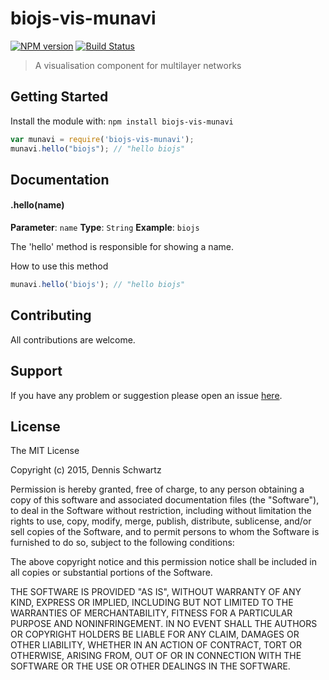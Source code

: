# biojs-vis-munavi

[![NPM version](http://img.shields.io/npm/v/biojs-vis-munavi.svg)](https://www.npmjs.org/package/biojs-vis-munavi) 
[![Build Status](https://secure.travis-ci.org/DennisSchwartz/biojs-vis-munavi.png?branch=master)](http://travis-ci.org/DennisSchwartz/biojs-vis-munavi) 

> A visualisation component for multilayer networks

## Getting Started
Install the module with: `npm install biojs-vis-munavi`

```javascript
var munavi = require('biojs-vis-munavi');
munavi.hello("biojs"); // "hello biojs"
```

## Documentation

#### .hello(name)

**Parameter**: `name`
**Type**: `String`
**Example**: `biojs`

The 'hello' method is responsible for showing a name.

How to use this method

```javascript
munavi.hello('biojs'); // "hello biojs"
```

## Contributing

All contributions are welcome.

## Support

If you have any problem or suggestion please open an issue [here](https://github.com/DennisSchwartz/biojs-vis-munavi/issues).

## License 

The MIT License

Copyright (c) 2015, Dennis Schwartz

Permission is hereby granted, free of charge, to any person
obtaining a copy of this software and associated documentation
files (the "Software"), to deal in the Software without
restriction, including without limitation the rights to use,
copy, modify, merge, publish, distribute, sublicense, and/or sell
copies of the Software, and to permit persons to whom the
Software is furnished to do so, subject to the following
conditions:

The above copyright notice and this permission notice shall be
included in all copies or substantial portions of the Software.

THE SOFTWARE IS PROVIDED "AS IS", WITHOUT WARRANTY OF ANY KIND,
EXPRESS OR IMPLIED, INCLUDING BUT NOT LIMITED TO THE WARRANTIES
OF MERCHANTABILITY, FITNESS FOR A PARTICULAR PURPOSE AND
NONINFRINGEMENT. IN NO EVENT SHALL THE AUTHORS OR COPYRIGHT
HOLDERS BE LIABLE FOR ANY CLAIM, DAMAGES OR OTHER LIABILITY,
WHETHER IN AN ACTION OF CONTRACT, TORT OR OTHERWISE, ARISING
FROM, OUT OF OR IN CONNECTION WITH THE SOFTWARE OR THE USE OR
OTHER DEALINGS IN THE SOFTWARE.
